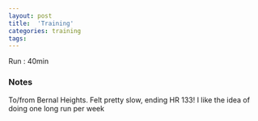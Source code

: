```yaml
---
layout: post
title:  'Training'
categories: training
tags: 
---
```


Run : 40min

### Notes

To/from Bernal Heights. Felt pretty slow, ending HR 133! I like the idea of doing one long run per week
